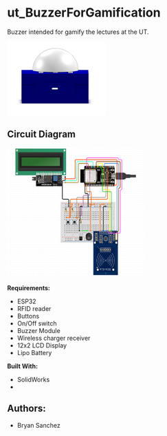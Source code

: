 # ut_BuzzerForGamification
Buzzer intended for gamify the lectures at the UT.

<img src="Test.png"  width="230" height="170">

## Circuit Diagram
<img src="CircuitDiagram.png"  width="320" height="300">

**Requirements:**
- ESP32
- RFID reader
- Buttons
- On/Off switch
- Buzzer Module
- Wireless charger receiver
- 12x2 LCD Display
- Lipo Battery

**Built With:**

- SolidWorks
- 

## Authors:

- Bryan Sanchez
